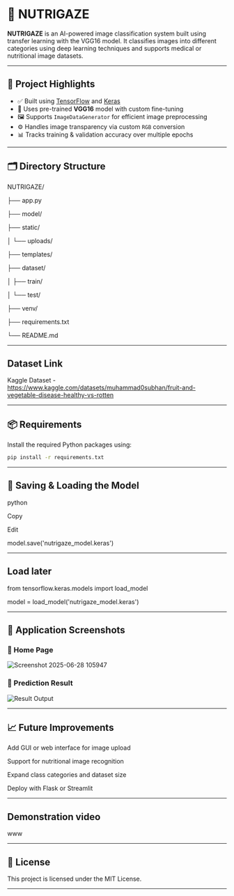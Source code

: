 # 🥗 NUTRIGAZE

**NUTRIGAZE** is an AI-powered image classification system built using transfer learning with the VGG16 model. It classifies images into different categories using deep learning techniques and supports medical or nutritional image datasets.

---

## 📌 Project Highlights

- ✅ Built using [TensorFlow](https://www.tensorflow.org/) and [Keras](https://keras.io/)
- 🧠 Uses pre-trained **VGG16** model with custom fine-tuning
- 🖼️ Supports `ImageDataGenerator` for efficient image preprocessing
- ⚙️ Handles image transparency via custom `RGB` conversion
- 📊 Tracks training & validation accuracy over multiple epochs

---

## 🗂️ Directory Structure

NUTRIGAZE/

├── app.py

├── model/

├── static/

│ └── uploads/

├── templates/

├── dataset/

│ ├── train/

│ └── test/

├── venv/

├── requirements.txt

└── README.md

---

## Dataset Link

Kaggle Dataset - https://www.kaggle.com/datasets/muhammad0subhan/fruit-and-vegetable-disease-healthy-vs-rotten

---

## 📦 Requirements

Install the required Python packages using:

```bash
pip install -r requirements.txt
```
---

## 💾 Saving & Loading the Model

python

Copy

Edit

model.save('nutrigaze_model.keras')

---

## Load later

from tensorflow.keras.models import load_model

model = load_model('nutrigaze_model.keras')

---

## 📸 Application Screenshots

### 🔹 Home Page

![Screenshot 2025-06-28 105947](https://github.com/user-attachments/assets/0e9f5cb2-a813-4693-8802-f02ee6c03f63)



### 🔹 Prediction Result
![Result Output](screenshots/result_output.png)

---

## 📈 Future Improvements

Add GUI or web interface for image upload

Support for nutritional image recognition

Expand class categories and dataset size

Deploy with Flask or Streamlit

---

## Demonstration video

www

---

## 📜 License

This project is licensed under the MIT License.

---
